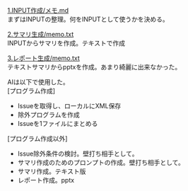 [1.INPUT作成/メモ.md](1.INPUT作成/メモ.md)  
まずはINPUTの整理。何をINPUTとして使うかを決める。

[2.サマリ生成/memo.txt](2.サマリ生成/memo.txt)  
INPUTからサマリを作成。テキストで作成

[3.レポート生成/memo.txt](3.レポート生成/memo.txt)  
テキストサマリからpptxを作成。あまり綺麗に出来なかった。

AIは以下で使用した。  
[プログラム作成]  
- Issueを取得し、ローカルにXML保存
- 除外プログラムを作成
- Issueを1ファイルにまとめる

[プログラム作成以外]  
- Issue除外条件の検討。壁打ち相手として。
- サマリ作成のためのプロンプトの作成。壁打ち相手として。
- サマリ作成。テキスト版
- レポート作成。pptx
